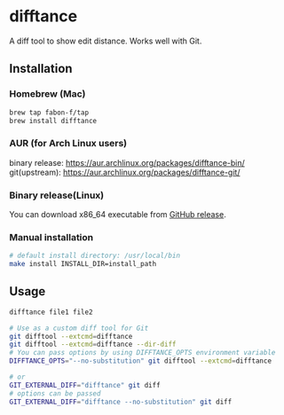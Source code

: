 # difftance

A diff tool to show edit distance. Works well with Git.

## Installation

### Homebrew (Mac)

```sh
brew tap fabon-f/tap
brew install difftance
```

### AUR (for Arch Linux users)

binary release: https://aur.archlinux.org/packages/difftance-bin/
git(upstream): https://aur.archlinux.org/packages/difftance-git/

### Binary release(Linux)

You can download x86_64 executable from [GitHub release](https://github.com/fabon-f/difftance/releases).

### Manual installation

```sh
# default install directory: /usr/local/bin
make install INSTALL_DIR=install_path
```

## Usage

```sh
difftance file1 file2

# Use as a custom diff tool for Git
git difftool --extcmd=difftance
git difftool --extcmd=difftance --dir-diff
# You can pass options by using DIFFTANCE_OPTS environment variable
DIFFTANCE_OPTS="--no-substitution" git difftool --extcmd=difftance

# or
GIT_EXTERNAL_DIFF="difftance" git diff
# options can be passed
GIT_EXTERNAL_DIFF="difftance --no-substitution" git diff
```
